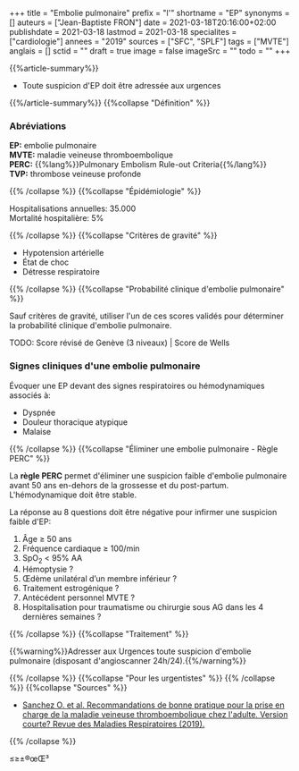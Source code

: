 +++
title = "Embolie pulmonaire"
prefix = "l'"
shortname = "EP"
synonyms = []
auteurs = ["Jean-Baptiste FRON"]
date = 2021-03-18T20:16:00+02:00
publishdate = 2021-03-18
lastmod = 2021-03-18
specialites = ["cardiologie"]
annees = "2019"
sources = ["SFC", "SPLF"]
tags = ["MVTE"]
anglais = []
sctid = ""
draft = true
image = false
imageSrc = ""
todo = ""
+++

{{%article-summary%}}

- Toute suspicion d'EP doit être adressée aux urgences

{{%/article-summary%}}
{{%collapse "Définition" %}}

### Abréviations

**EP:** embolie pulmonaire  
**MVTE:** maladie veineuse thromboembolique  
**PERC:** {{%lang%}}Pulmonary Embolism Rule-out Criteria{{%/lang%}}  
**TVP:** thrombose veineuse profonde

{{% /collapse %}}
{{%collapse "Épidémiologie" %}}

Hospitalisations annuelles: 35.000  
Mortalité hospitalière: 5%

{{% /collapse %}}
{{%collapse "Critères de gravité" %}}

- Hypotension artérielle
- État de choc
- Détresse respiratoire

{{% /collapse %}}
{{%collapse "Probabilité clinique d'embolie pulmonaire" %}}

Sauf critères de gravité, utiliser l'un de ces scores validés pour déterminer la probabilité clinique d'embolie pulmonaire.

TODO: Score révisé de Genève (3 niveaux) | Score de Wells

### Signes cliniques d'une embolie pulmonaire

Évoquer une EP devant des signes respiratoires ou hémodynamiques associés à:

- Dyspnée
- Douleur thoracique atypique
- Malaise

{{% /collapse %}}
{{%collapse "Éliminer une embolie pulmonaire - Règle PERC" %}}

La **règle PERC** permet d'éliminer une suspicion faible d'embolie pulmonaire avant 50 ans en-dehors de la grossesse et du post-partum.  
L'hémodynamique doit être stable.

La réponse au 8 questions doit être négative pour infirmer une suspicion faible d'EP:

1. Âge ≥ 50 ans
2. Fréquence cardiaque ≥ 100/min
3. SpO<sub>2</sub> < 95% AA
4. Hémoptysie ?
5. Œdème unilatéral d’un membre inférieur ?
6. Traitement estrogénique ?
7. Antécédent personnel MVTE ?
8. Hospitalisation pour traumatisme ou chirurgie sous AG dans les 4 dernières semaines ?

{{% /collapse %}}
{{%collapse "Traitement" %}}

{{%warning%}}Adresser aux Urgences toute suspicion d'embolie pulmonaire (disposant d'angioscanner 24h/24).{{%/warning%}}

{{% /collapse %}}
{{%collapse "Pour les urgentistes" %}}
{{% /collapse %}}
{{%collapse "Sources" %}}

- [Sanchez O. et al. Recommandations de bonne pratique pour la prise en charge de la maladie veineuse thromboembolique chez l'adulte. Version courte? Revue des Maladies Respiratoires (2019).](https://doi.org/10.1016/j.rmr.2019.01.003)

{{% /collapse %}}

≤≥±®œŒ³
